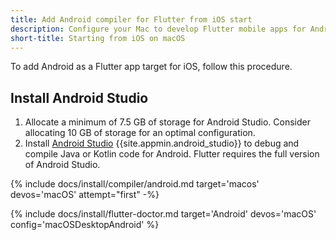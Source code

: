 ```yaml
---
title: Add Android compiler for Flutter from iOS start
description: Configure your Mac to develop Flutter mobile apps for Android.
short-title: Starting from iOS on macOS
---
```


To add Android as a Flutter app target for iOS, follow this procedure.

## Install Android Studio

1. Allocate a minimum of 7.5 GB of storage for Android Studio.
   Consider allocating 10 GB of storage for an optimal configuration.
1. Install [Android Studio][] {{site.appmin.android_studio}} to debug and compile
   Java or Kotlin code for Android.
   Flutter requires the full version of Android Studio.

{% include docs/install/compiler/android.md target='macos' devos='macOS' attempt="first" -%}

{% include docs/install/flutter-doctor.md target='Android' devos='macOS' config='macOSDesktopAndroid' %}

[Android Studio]: https://developer.android.com/studio/install#mac
